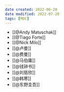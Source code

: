 ```yaml
---
date created: 2022-06-20
date modified: 2022-07-20
tags: [MOC]
---
```

- [[@Andy Matuschak]]
- [[@Tiago Forte]]
- [[@Nick Milo]]
- [[@卢曼]]
- [[@费曼]]
- [[@马伯庸]]
- [[@钱钟书]]
- [[@刘慈欣]]
- [[@韩寒]]
- [[@东野圭吾]]
